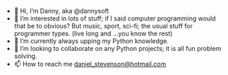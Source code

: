 - 👋 Hi, I’m Danny, aka @dannysoft
- 👀 I’m interested in lots of stuff; if I said computer programming would that be to obvious?  But music, sport, sci-fi; the usual stuff for programmer types. (live long and ...you know the rest)
- 🌱 I’m currently always upping my Python knowledge.
- 💞️ I’m looking to collaborate on any Python projects; it is all fun problem solving. 
- 📫 How to reach me daniel_stevenson@hotmail.com

<!---
dannysoft/dannysoft is a ✨ special ✨ repository because its `README.md` (this file) appears on your GitHub profile.
You can click the Preview link to take a look at your changes.
--->
